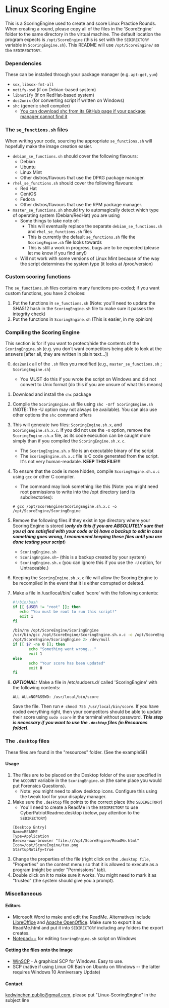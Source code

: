 # Linux Scoring Engine

This is a ScoringEngine used to create and score Linux Practice Rounds.
When creating a round, please copy all of the files in the 'ScoreEngine' folder to the same directory in the virtual machine. The default location the program expects is `/opt/ScoreEngine` (this is set with the `SEDIRECTORY` variable in `ScoringEngine.sh`). This README will use `/opt/ScoreEngine/` as the `SEDIREDCTORY`.

### Dependencies
These can be installed through your package manager (e.g. `apt-get`, `yum`)
- `sox`, `libsox-fmt-all`
- `notify-osd` (if on Debian-based system)
- `libnotify` (if on RedHat-based system)
- `dos2unix` (for converting script if written on Windows)
- `shc` (generic shell compiler)
    - [You can download shc from its GitHub page if your package manager cannot find it](https://github.com/neurobin/shc)

### The `se_functions.sh` files
When writing your code, sourcing the appropriate `se_functions.sh` will hopefully make the image creation easier.
- `debian_se_functions.sh` should cover the following flavours: 
    - Debian
    - Ubuntu
    - Linux Mint
    - Other distros/flavours that use the DPKG package manager.
- `rhel_se_functions.sh` should cover the following flavours:
    - Red Hat
    - CentOS
    - Fedora
    - Other distros/flavours that use the RPM package manager.
- `master_se_functions.sh` should try to automagically detect which type of operating system (Debian/RedHat) you are using
    - Some things to take note of:
        - This will eventually replace the separate `debian_se_functions.sh` and `rhel_se_functions.sh` files
        - This is currently the default `se_functions.sh` file the `ScoringEngine.sh` file looks towards
        - This is still a work in progress, bugs are to be expected (please let me know if you find any!)
    - Will not work with some versions of Linux Mint because of the way the script determines the system type (it looks at /proc/version)

### Custom scoring functions
The `se_functions.sh` files contains many functions pre-coded; if you want custom functions, you have 2 choices:

1. Put the functions in `se_functions.sh` (Note: you'll need to update the SHA512 hash in the `ScoringEngine.sh` file to make sure it passes the integrity check)
2. Put the functions in `ScoringEngine.sh` (This is easier, in my opinion)

### Compiling the Scoring Engine
This section is for if you want to protect/hide the contents of the `ScoringEngine.sh` (e.g. you don't want competitors being able to look at the answers [after all, they are written in plain text...])

0. `dos2unix` all of the `.sh` files you modified (e.g., `master_se_functions.sh` ; `ScoringEngine.sh`)
    - You MUST do this if you wrote the script on Windows and did not convert to Unix format (do this if you are unsure of what this means)
1. Download and install the `shc` package
2. Compile the `ScoringEngine.sh` file using `shc -Urf ScoringEngine.sh` (NOTE: The -U option may not always be available). You can also use other options the `shc` command offers 
3. This will generate two files: `ScoringEngine.sh.x`, and `ScoringEngine.sh.x.c`. If you did not use the `-U` option, remove the `ScoringEngine.sh.x` file, as its code execution can be caught more simply than if you compiled the `ScoringEngine.sh.x.c`.
    - The `ScoringEngine.sh.x` file is an executable binary of the script
    - The `ScoringEngine.sh.x.c` file is C code generated from the script. It's not very human-readable. **KEEP THIS FILE!!!**
4. To ensure that the code is more hidden, compile `ScoringEngine.sh.x.c` using `gcc` or other C compiler.
    - The command may look something like this (Note: you might need root permissions to write into the /opt directory (and its subdirectories):
    
    ```
    # gcc /opt/ScoreEngine/ScoringEngine.sh.x.c -o /opt/ScoreEngine/ScoringEngine
    ``` 
5. Remove the following files if they exist in tge directory where your Scoring Engine is stored (***only do this if you are ABSOLUTELY sure that you a) are satisfied with your code or b) have a backup to edit in case something goes wrong, I recommend keeping these files until you are done testing your script***)
    - `ScoringEngine.sh`
    - `ScoringEngine.sh~` (this is a backup created by your system)
    - `ScoringEngine.sh.x` (you can ignore this if you use the `-U` option, for Untraceable.)
6. Keeping the `ScoringEngine.sh.x.c` file will allow the Scoring Engine to be recompiled in the event that it is either corrupted or deleted.
7. Make a file in /usr/local/bin/ called 'score' with the following contents:

    ```bash
    #!/bin/bash
    if [[ $USER != "root" ]]; then
       echo "You must be root to run this script!"
       exit 1
    fi

    /bin/rm /opt/ScoreEngine/ScoringEngine
    /usr/bin/gcc /opt/ScoreEngine/ScoringEngine.sh.x.c -o /opt/ScoreEngine/ScoringEngine
    /opt/ScoreEngine/ScoringEngine 2> /dev/null
    if [[ $? -ne 0 ]]; then
           echo "Something went wrong..."
           exit 1
    else
           echo "Your score has been updated"
           exit 0
    fi
    ```
    
8. ***OPTIONAL:*** Make a file in /etc/sudoers.d/ called 'ScoringEngine' with the following contents:
    
    ```
    ALL ALL=NOPASSWD: /usr/local/bin/score
    ```
    
    Save the file. Then run `# chmod 755 /usr/local/bin/score`. If you have coded everything right, then your competitors should be able to update their score using `sudo score` in the terminal without password. ***This step is necessary if you want to use the `.desktop` files (in Resources folder).***

### The `.desktop` files
These files are found in the "resources" folder. (See the exampleSE)
#### Usage
1. The files are to be placed on the Desktop folder of the user specified in the `ACCOUNT` variable in the `ScoringEngine.sh` (the same place you would put Forensics Questions).
    - Note: you might need to allow desktop icons. Configure this using the tweak tool for your disaplay manager.
2. Make sure the `.desktop` file points to the correct place (the `SEDIRECTORY`)
    - You'll need to create a ReadMe in the `SEDIRECTORY` to use CyberPatriotReadme.desktop (below, pay attention to the `SEDIRECTORY`)
    ```
    [Desktop Entry]
    Name=README
    Type=Application
    Exec=x-www-browser "file:///opt/ScoreEngine/ReadMe.html"
    Icon=/opt/ScoreEngine/tux.png
    StartupNotify=true
    ```
3. Change the properties of the file (right click on the `.desktop file`, "Properties" on the context menu) so that it is allowed to execute as a program (might be under "Permissions" tab).
4. Double click on it to make sure it works. You might need to mark it as "trusted" (the system should give you a prompt).

### Miscellaneous
#### Editors
- Microsoft Word to make and edit the ReadMe. Alternatives include [LibreOffice](https://www.libreoffice.org/) and [Apache OpenOffice](https://www.openoffice.org/). Make sure to export it as ReadMe.html and put it into `SEDIRECTORY` including any folders the export creates.
- [Notepad++](https://notepad-plus-plus.org/) for editing `ScoringEngine.sh` script on Windows

#### Getting the files onto the image
- [WinSCP](https://winscp.net/eng/index.php) - A graphical SCP for Windows. Easy to use.
- SCP (native if using Linux OR Bash on Ubuntu on Windows -- the latter requires Windows 10 Anniversary Update)

#### Contact
kedwinchen.public@gmail.com, please put "Linux-ScoringEngine" in the subject line
